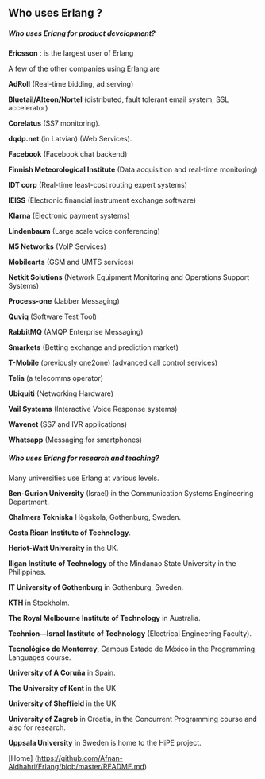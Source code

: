 ##  Who uses Erlang ?

##### Who uses Erlang for product development?

**Ericsson** : is the largest user of Erlang

A few of the other companies using Erlang are

**AdRoll** (Real-time bidding, ad serving)

**Bluetail/Alteon/Nortel** (distributed, fault tolerant email system, SSL accelerator)

**Corelatus** (SS7 monitoring).

**dqdp.net** (in Latvian) (Web Services).

**Facebook** (Facebook chat backend)

**Finnish Meteorological Institute** (Data acquisition and real-time monitoring)

**IDT corp** (Real-time least-cost routing expert systems)

**IEISS** (Electronic financial instrument exchange software)

**Klarna** (Electronic payment systems)

**Lindenbaum** (Large scale voice conferencing)

**M5 Networks** (VoIP Services)

**Mobilearts** (GSM and UMTS services)

**Netkit Solutions** (Network Equipment Monitoring and Operations Support Systems)

**Process-one** (Jabber Messaging)

**Quviq** (Software Test Tool)

**RabbitMQ** (AMQP Enterprise Messaging)

**Smarkets** (Betting exchange and prediction market)

**T-Mobile** (previously one2one) (advanced call control services)

**Telia** (a telecomms operator)

**Ubiquiti** (Networking Hardware)

**Vail Systems** (Interactive Voice Response systems)

**Wavenet** (SS7 and IVR applications)

**Whatsapp** (Messaging for smartphones)


##### Who uses Erlang for research and teaching?

Many universities use Erlang at various levels. 

**Ben-Gurion University** (Israel) in the Communication Systems Engineering Department.

**Chalmers Tekniska** Högskola, Gothenburg, Sweden.

**Costa Rican Institute of Technology**.

**Heriot-Watt University** in the UK.

**Iligan Institute of Technology** of the Mindanao State University in the Philippines.

**IT University of Gothenburg** in Gothenburg, Sweden.

**KTH** in Stockholm.

**The Royal Melbourne Institute of Technology** in Australia.

**Technion—Israel Institute of Technology** (Electrical Engineering Faculty).

**Tecnológico de Monterrey**, Campus Estado de México in the Programming Languages course.

**University of A Coruña** in Spain.

**The University of Kent** in the UK

**University of Sheffield** in the UK

**University of Zagreb** in Croatia, in the Concurrent Programming course and also for research.

**Uppsala University** in Sweden is home to the HiPE project.

[Home] (https://github.com/Afnan-Aldhahri/Erlang/blob/master/README.md) 

